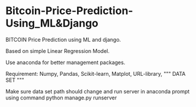# Bitcoin-Price-Prediction-Using_ML&Django
BITCOIN Price Prediction using ML and django.

Based on simple Linear Regression Model.  

Use anaconda for better management packages.

Requirement:
Numpy,
Pandas,
Scikit-learn,
Matplot,
URL-library,
"""
DATA SET
"""

Make sure data set path should change and run server in anaconda prompt using command   python manage.py runserver 
